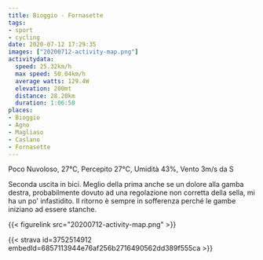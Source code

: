 ```yaml
---
title: Bioggio - Fornasette
tags:
- sport
- cycling
date: 2020-07-12 17:29:35
images: ["20200712-activity-map.png"]
activitydata:
  speed: 25.32km/h
  max speed: 50.04km/h
  average watts: 129.4W
  elevation: 200mt
  distance: 28.20km
  duration: 1:06:50
places:
- Bioggio
- Agno
- Magliaso
- Caslano
- Fornasette
---
```


Poco Nuvoloso, 27°C, Percepito 27°C, Umidità 43%, Vento 3m/s da S

Seconda uscita in bici. Meglio della prima anche se un dolore alla gamba destra, probabilmente dovuto ad una regolazione non corretta della sella, mi ha un po' infastidito. Il ritorno è sempre in sofferenza perché le gambe iniziano ad essere stanche.

{{< figurelink src="20200712-activity-map.png" >}}


{{< strava id=3752514912 embedId=6857113944e76af256b2716490562dd389f555ca >}}
